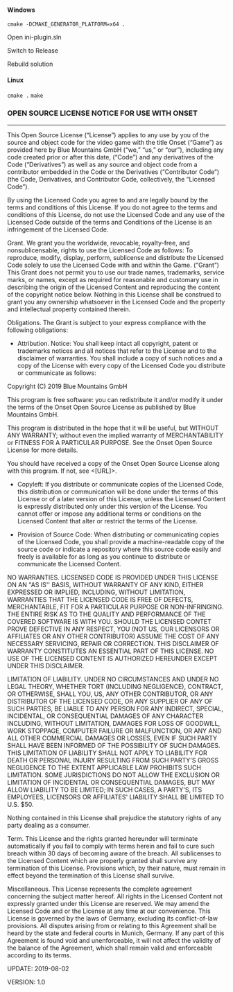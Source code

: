 #### Windows
``cmake -DCMAKE_GENERATOR_PLATFORM=x64 .``

Open ini-plugin.sln

Switch to Release

Rebuild solution


#### Linux
``cmake .``
``make``


### OPEN SOURCE LICENSE NOTICE FOR USE WITH ONSET
-------
This Open Source License (“License”) applies to any use by you of the source and object code for the video game with 
the title Onset (“Game”) as provided here by Blue Mountains GmbH (“we,” “us,” or “our”), including any code 
created prior or after this date, (“Code”) and any derivatives of the Code (“Derivatives”) as well as any source and 
object code from a contributor embedded in the Code or the Derivatives (“Contributor Code”) (the Code, 
Derivatives, and Contributor Code, collectively, the “Licensed Code”).

By using the Licensed Code you agree to and are legally bound by the terms and conditions of this License. If you do 
not agree to the terms and conditions of this License, do not use the Licensed Code and any use of the Licensed 
Code outside of the terms and Conditions of the License is an infringement of the Licensed Code.

Grant. We grant you the worldwide, revocable, royalty-free, and nonsublicensable, rights to use the Licensed Code 
as follows: To reproduce, modify, display, perform, sublicense and distribute the Licensed Code solely to use the 
Licensed Code with and within the Game. (“Grant”) This Grant does not permit you to use our trade names, 
trademarks, service marks, or names, except as required for reasonable and customary use in describing the origin of 
the Licensed Content and reproducing the content of the copyright notice below. Nothing in this License shall be 
construed to grant you any ownership whatsoever in the Licensed Code and the property and intellectual property 
contained therein.

Obligations. The Grant is subject to your express compliance with the following obligations: 

*	Attribution. Notice: You shall keep intact all copyright, patent or trademarks notices and all notices that refer to 
the License and to the disclaimer of warranties. You shall include a copy of such notices and a copy of the 
License with every copy of the Licensed Code you distribute or communicate as follows:

Copyright (C) 2019 Blue Mountains GmbH

This program is free software: you can redistribute it and/or modify it under the terms of the Onset Open Source 
License as published by Blue Mountains GmbH.

This program is distributed in the hope that it will be useful, but WITHOUT ANY WARRANTY; without even the 
implied warranty of MERCHANTABILITY or FITNESS FOR A PARTICULAR PURPOSE.  See the Onset Open Source 
License for more details. 

You should have received a copy of the Onset Open Source License along with this program. If not, see <[URL]>.

*	Copyleft: If you distribute or communicate copies of the Licensed Code, this distribution or communication will 
be done under the terms of this License or of a later version of this License, unless the Licensed Content is 
expressly distributed only under this version of the License. You cannot offer or impose any additional terms or 
conditions on the Licensed Content that alter or restrict the terms of the License.

*	Provision of Source Code: When distributing or communicating copies of the Licensed Code, you shall provide a 
machine-readable copy of the source code or indicate a repository where this source code easily and freely is 
available for as long as you continue to distribute or communicate the Licensed Content.

NO WARRANTIES. LICSENSED CODE IS PROVIDED UNDER THIS LICENSE ON AN "AS IS'' BASIS, WITHOUT WARRANTY 
OF ANY KIND, EITHER EXPRESSED OR IMPLIED, INCLUDING, WITHOUT LIMITATION, WARRANTIES THAT THE LICENSED 
CODE IS FREE OF DEFECTS, MERCHANTABLE, FIT FOR A PARTICULAR PURPOSE OR NON-INFRINGING. THE ENTIRE 
RISK AS TO THE QUALITY AND PERFORMANCE OF THE COVERED SOFTWARE IS WITH YOU. SHOULD THE LICENSED 
CONTET PROVE DEFECTIVE IN ANY RESPECT, YOU (NOT US, OUR LICENSORS OR AFFILIATES OR ANY OTHER 
CONTRIBUTOR) ASSUME THE COST OF ANY NECESSARY SERVICING, REPAIR OR CORRECTION. THIS DISCLAIMER OF 
WARRANTY CONSTITUTES AN ESSENTIAL PART OF THIS LICENSE. NO USE OF THE LICENSED CONTENT IS AUTHORIZED 
HEREUNDER EXCEPT UNDER THIS DISCLAIMER.

LIMITATION OF LIABILITY. UNDER NO CIRCUMSTANCES AND UNDER NO LEGAL THEORY, WHETHER TORT (INCLUDING 
NEGLIGENCE), CONTRACT, OR OTHERWISE, SHALL YOU, US, ANY OTHER CONTRIBUTOR, OR ANY DISTRIBUTOR OF 
THE LICENSED CODE, OR ANY SUPPLIER OF ANY OF SUCH PARTIES, BE LIABLE TO ANY PERSON FOR ANY INDIRECT, 
SPECIAL, INCIDENTAL, OR CONSEQUENTIAL DAMAGES OF ANY CHARACTER INCLUDING, WITHOUT LIMITATION, 
DAMAGES FOR LOSS OF GOODWILL, WORK STOPPAGE, COMPUTER FAILURE OR MALFUNCTION, OR ANY AND ALL 
OTHER COMMERCIAL DAMAGES OR LOSSES, EVEN IF SUCH PARTY SHALL HAVE BEEN INFORMED OF THE POSSIBILITY 
OF SUCH DAMAGES. THIS LIMITATION OF LIABILITY SHALL NOT APPLY TO LIABILITY FOR DEATH OR PERSONAL INJURY 
RESULTING FROM SUCH PARTY'S GROSS NEGLIGENCE TO THE EXTENT APPLICABLE LAW PROHIBITS SUCH 
LIMITATION. SOME JURISDICTIONS DO NOT ALLOW THE EXCLUSION OR LIMITATION OF INCIDENTAL OR 
CONSEQUENTIAL DAMAGES, BUT MAY ALLOW LIABILITY TO BE LIMITED; IN SUCH CASES, A PARTY'S, ITS EMPLOYEES, 
LICENSORS OR AFFILIATES' LIABILITY SHALL BE LIMITED TO U.S. $50. 

Nothing contained in this License shall prejudice the statutory rights of any party dealing as a consumer.

Term. This License and the rights granted hereunder will terminate automatically if you fail to comply with terms 
herein and fail to cure such breach within 30 days of becoming aware of the breach. All sublicenses to the Licensed 
Content which are properly granted shall survive any termination of this License. Provisions which, by their nature, 
must remain in effect beyond the termination of this License shall survive.

Miscellaneous. This License represents the complete agreement concerning the subject matter hereof. All rights in 
the Licensed Content not expressly granted under this License are reserved. We may amend the Licensed Code and 
or the License at any time at our convenience. This License is governed by the laws of Germany, excluding its 
conflict-of-law provisions. All disputes arising from or relating to this Agreement shall be heard by the state and 
federal courts in Munich, Germany. If any part of this Agreement is found void and unenforceable, it will not affect 
the validity of the balance of the Agreement, which shall remain valid and enforceable according to its terms. 

UPDATE: 2019-08-02

VERSION: 1.0
